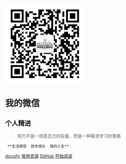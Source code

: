 ![logo](https://raw.githubusercontent.com/marionlxy/material/source/weixinchat.jpg)
# 我的微信
## 个人精进
> 努力不是一场意志力的较量，而是一种需求学习的策略

` **生活感悟  技术成长  我的人生**`

[docsify](https://segmentfault.com/a/1190000017576714)
[常用资源](https://shimo.im/docs/PKKjQLwBfX0DgG0J/)
[GitHub](<https://github.com/marionlxy/material>)
[开始阅读](#README)



